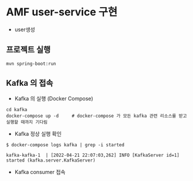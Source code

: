 # AMF user-service 구현 

- user생성

## 프로젝트 실행
```
mvn spring-boot:run
```

## Kafka 의 접속
* Kafka 의 실행 (Docker Compose)
```
cd kafka
docker-compose up -d     # docker-compose 가 모든 kafka 관련 리소스를 받고 실행할 때까지 기다림
```
* Kafka 정상 실행 확인
```
$ docker-compose logs kafka | grep -i started    

kafka-kafka-1  | [2022-04-21 22:07:03,262] INFO [KafkaServer id=1] started (kafka.server.KafkaServer)
```
* Kafka consumer 접속
```

```